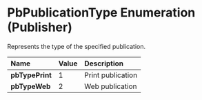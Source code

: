 
# PbPublicationType Enumeration (Publisher)

Represents the type of the specified publication. 



|**Name**|**Value**|**Description**|
|:-----|:-----|:-----|
| **pbTypePrint**|1|Print publication|
| **pbTypeWeb**|2|Web publication|
